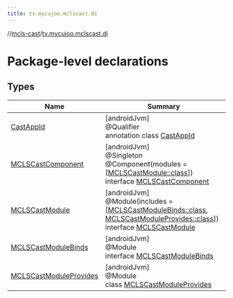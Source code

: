 ```yaml
---
title: tv.mycujoo.mclscast.di
---
```

//[mcls-cast](../../index.html)/[tv.mycujoo.mclscast.di](index.html)



# Package-level declarations



## Types


| Name | Summary |
|---|---|
| [CastAppId](-cast-app-id/index.html) | [androidJvm]<br>@Qualifier<br>annotation class [CastAppId](-cast-app-id/index.html) |
| [MCLSCastComponent](-m-c-l-s-cast-component/index.html) | [androidJvm]<br>@Singleton<br>@Component(modules = [[MCLSCastModule::class](-m-c-l-s-cast-module/index.html)])<br>interface [MCLSCastComponent](-m-c-l-s-cast-component/index.html) |
| [MCLSCastModule](-m-c-l-s-cast-module/index.html) | [androidJvm]<br>@Module(includes = [[MCLSCastModuleBinds::class](-m-c-l-s-cast-module-binds/index.html), [MCLSCastModuleProvides::class](-m-c-l-s-cast-module-provides/index.html)])<br>interface [MCLSCastModule](-m-c-l-s-cast-module/index.html) |
| [MCLSCastModuleBinds](-m-c-l-s-cast-module-binds/index.html) | [androidJvm]<br>@Module<br>interface [MCLSCastModuleBinds](-m-c-l-s-cast-module-binds/index.html) |
| [MCLSCastModuleProvides](-m-c-l-s-cast-module-provides/index.html) | [androidJvm]<br>@Module<br>class [MCLSCastModuleProvides](-m-c-l-s-cast-module-provides/index.html) |

